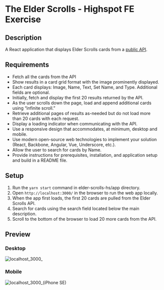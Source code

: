 # The Elder Scrolls - Highspot FE Exercise

## Description
A React application that displays Elder Scrolls cards from a [public API](https://docs.elderscrollslegends.io/#api_v1cards_list).

## Requirements
- Fetch all the cards from the API
- Show results in a card grid format with the image prominently displayed.
- Each card displays: Image, Name, Text, Set Name, and Type. Additional fields are optional.
- Initially, fetch and display the first 20 results returned by the API.
- As the user scrolls down the page, load and append additional cards using “infinite scroll.”
- Retrieve additional pages of results as-needed but do not load more than 20 cards with each request.
- Display a loading indicator when communicating with the API.
- Use a responsive design that accommodates, at minimum, desktop and mobile.
- Use modern open-source web technologies to implement your solution (React, Backbone, Angular, Vue, Underscore, etc.).
- Allow the user to search for cards by Name.
- Provide instructions for prerequisites, installation, and application setup and build in a README file.

## Setup
1. Run the `yarn start` command in elder-scrolls-hs/app directory.
2. Open `http://localhost:3000/` in the browser to run the web app locally.
3. When the app first loads, the first 20 cards are pulled from the Elder Scrolls API.
4. Search for cards using the search field located below the main description.
5. Scroll to the bottom of the browser to load 20 more cards from the API.

## Preview
### Desktop
![localhost_3000_](https://user-images.githubusercontent.com/45860724/188942795-48bc3dfb-e5df-48d1-887d-7a8713dd34b1.png)
### Mobile
![localhost_3000_(iPhone SE)](https://user-images.githubusercontent.com/45860724/188943400-3e949e98-5203-4e6e-b589-d38df95e8f21.png)
